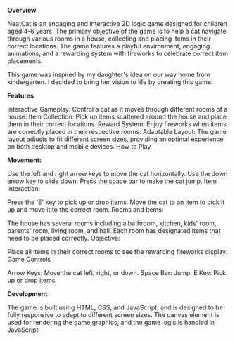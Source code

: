 **Overview**

NeatCat is an engaging and interactive 2D logic game designed for children aged 4-6 years. The primary objective of the game is to help a cat navigate through various rooms in a house, collecting and placing items in their correct locations. The game features a playful environment, engaging animations, and a rewarding system with fireworks to celebrate correct item placements.

This game was inspired by my daughter's idea on our way home from kindergarten. I decided to bring her vision to life by creating this game.

**Features**

Interactive Gameplay: Control a cat as it moves through different rooms of a house.
Item Collection: Pick up items scattered around the house and place them in their correct locations.
Reward System: Enjoy fireworks when items are correctly placed in their respective rooms.
Adaptable Layout: The game layout adjusts to fit different screen sizes, providing an optimal experience on both desktop and mobile devices.
How to Play

**Movement:**

Use the left and right arrow keys to move the cat horizontally.
Use the down arrow key to slide down.
Press the space bar to make the cat jump.
Item Interaction:

Press the 'E' key to pick up or drop items.
Move the cat to an item to pick it up and move it to the correct room.
Rooms and Items:

The house has several rooms including a bathroom, kitchen, kids' room, parents' room, living room, and hall.
Each room has designated items that need to be placed correctly.
Objective:

Place all items in their correct rooms to see the rewarding fireworks display.
Game Controls

Arrow Keys: Move the cat left, right, or down.
Space Bar: Jump.
E Key: Pick up or drop items.

**Development**

The game is built using HTML, CSS, and JavaScript, and is designed to be fully responsive to adapt to different screen sizes. The canvas element is used for rendering the game graphics, and the game logic is handled in JavaScript.
